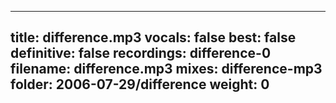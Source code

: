 
---
title: difference.mp3
vocals: false
best: false
definitive: false
recordings: difference-0
filename: difference.mp3
mixes: difference-mp3
folder: 2006-07-29/difference
weight: 0
---

